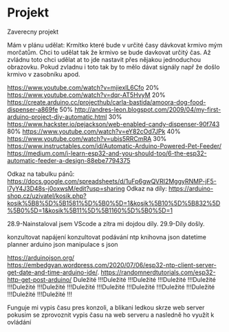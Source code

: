 # Projekt
 Zaverecny projekt


Mám v plánu udělat:
Krmítko které bude v určité časy dávkovat krmivo mým morčatům.
Chci to udělat tak že krmivo se bude davkovat určitý čas. 
Až zvládnu toto chci udělat at to jde nastavit přes nějakou jednoduchou obrazovku. 
Pokud zvladnu i toto tak by to mělo dávat signály např že došlo krmivo v zasobníku apod.


https://www.youtube.com/watch?v=mjiexlL6Cfo 20%
https://www.youtube.com/watch?v=dqr-AT5HvyM 20%
https://create.arduino.cc/projecthub/carla-bastida/amoora-dog-food-dispenser-a869fe 50%
http://andres-leon.blogspot.com/2009/04/my-first-arduino-project-diy-automatic.html 30%
https://www.hackster.io/pejackson/web-enabled-candy-dispenser-90f743 80%
https://www.youtube.com/watch?v=eY82cOd7JPk 40%
https://www.youtube.com/watch?v=ubis5RRCmRA 30%
https://www.instructables.com/id/Automatic-Arduino-Powered-Pet-Feeder/
https://medium.com/i-learn-esp32-and-you-should-too/6-the-esp32-automatic-feeder-a-design-88ebe7794375


Odkaz na tabulku pánů: https://docs.google.com/spreadsheets/d/1uFp6gwQVRI2MggyRNMP-jF5-l7yY4J3D48s-j0oxwsM/edit?usp=sharing
Odkaz na díly: https://arduino-shop.cz/uzivatel/kosik.php?kosik%5B8%5D%5B1581%5D%5B0%5D=1&kosik%5B10%5D%5B832%5D%5B0%5D=1&kosik%5B11%5D%5B1160%5D%5B0%5D=1

28.9-Nainstaloval jsem VScode a zítra mi dojdou díly.
29.9-Díly došly.

konzultovat napájení 
konzultovat podávání
 ntp knihovna
 json datetime planner
 arduino json
 manipulace s json
 
 
 https://arduinojson.org/
 https://embedgyan.wordpress.com/2020/07/06/esp32-ntp-client-server-get-date-and-time-arduino-ide/.
 https://randomnerdtutorials.com/esp32-http-get-post-arduino/
 Duležité !!!Duležité !!!Duležité !!!Duležité !!!Duležité !!!Duležité !!!Duležité !!!Duležité !!!Duležité !!!Duležité !!!Duležité !!!Duležité !!!Duležité !!!Duležité !!!
 
 Funguje mi vypis času pres konzoli, a blikani ledkou skrze web server pokusim se zprovoznit vypis času na web serveru a nasledně ho využít k ovládání
